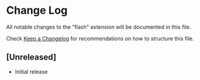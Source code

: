 # Change Log

All notable changes to the "flash" extension will be documented in this file.

Check [Keep a Changelog](http://keepachangelog.com/) for recommendations on how to structure this file.

## [Unreleased]

- Initial release
